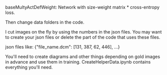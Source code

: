 baseMultyActDefWeight: Network with size-weight matrix * cross-entropy loss.

Then change data folders in the code. 

I cut images on the fly by using the numbers in the json files. You may want to create your json files or delete the part of the code that uses these files.

json files like: {"file_name.dcm": [131, 387, 62, 446], ...}

You'll need to create diagrams and other things depending on gold images in advance and use them in training. CreateHelperData.ipynb contains everything you'll need.

